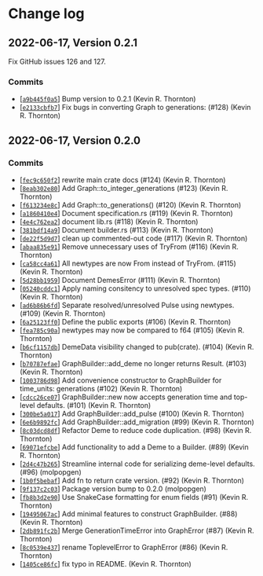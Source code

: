 # Change log

## 2022-06-17, Version 0.2.1

Fix GitHub issues 126 and 127.

### Commits
- [[`a9b445f0a5`](https://github.com/molpopgen/demes-rs/commit/a9b445f0a527906b682b632422fd1f42a1797924)] Bump version to 0.2.1 (Kevin R. Thornton)
- [[`e2133cbfb7`](https://github.com/molpopgen/demes-rs/commit/e2133cbfb747373881cc50ba2ce6fd4189e22473)] Fix bugs in converting Graph to generations: (#128) (Kevin R. Thornton)

## 2022-06-17, Version 0.2.0
### Commits
- [[`fec9c650f2`](https://github.com/molpopgen/demes-rs/commit/fec9c650f2410f66cb2ba71d275a18bd798a3212)] rewrite main crate docs (#124) (Kevin R. Thornton)
- [[`8eab302e80`](https://github.com/molpopgen/demes-rs/commit/8eab302e803f9ca04b96dd95b04b123e4b7a3213)] Add Graph::to_integer_generations (#123) (Kevin R. Thornton)
- [[`f613234e8c`](https://github.com/molpopgen/demes-rs/commit/f613234e8c414d964c3d9f9a92dab3efa9af16ad)] Add Graph::to_generations() (#120) (Kevin R. Thornton)
- [[`a1860410e4`](https://github.com/molpopgen/demes-rs/commit/a1860410e41c1461d7d11ed944a03084661eb6eb)] Document specification.rs (#119) (Kevin R. Thornton)
- [[`4e4c762ea2`](https://github.com/molpopgen/demes-rs/commit/4e4c762ea22586d78b862ac11156759b2f46b70a)] document lib.rs (#118) (Kevin R. Thornton)
- [[`381bdf14a9`](https://github.com/molpopgen/demes-rs/commit/381bdf14a91a97c6960f98504df8db5145e993f5)] Document builder.rs (#113) (Kevin R. Thornton)
- [[`de22f5d9d7`](https://github.com/molpopgen/demes-rs/commit/de22f5d9d7018b24b9bad0f62fe304dda0e93eb3)] clean up commented-out code (#117) (Kevin R. Thornton)
- [[`abaa835e91`](https://github.com/molpopgen/demes-rs/commit/abaa835e91c6fc7fbc40f59b683eb448fdb68584)] Remove unnecessary uses of TryFrom (#116) (Kevin R. Thornton)
- [[`ca58cc4a61`](https://github.com/molpopgen/demes-rs/commit/ca58cc4a61929c886b117774f38cd61029874055)] All newtypes are now From<f64> instead of TryFrom. (#115) (Kevin R. Thornton)
- [[`5d28bb1959`](https://github.com/molpopgen/demes-rs/commit/5d28bb1959edb1f911d9310e1d64092783d26ca7)] Document DemesError (#111) (Kevin R. Thornton)
- [[`05240cddc1`](https://github.com/molpopgen/demes-rs/commit/05240cddc1b03b55fbbd81655faf49f14accfcf1)] Apply naming consitency to unresolved spec types. (#110) (Kevin R. Thornton)
- [[`ad6b86b6fd`](https://github.com/molpopgen/demes-rs/commit/ad6b86b6fdd681cc076f65a6cb40b59fcb9ad96d)] Separate resolved/unresolved Pulse using newtypes. (#109) (Kevin R. Thornton)
- [[`6a25123ff0`](https://github.com/molpopgen/demes-rs/commit/6a25123ff014940d10168bf2005976178827c597)] Define the public exports (#106) (Kevin R. Thornton)
- [[`fea785c90a`](https://github.com/molpopgen/demes-rs/commit/fea785c90a9f23a0903d6aa8aaa96695d4b894eb)] newtypes may now be compared to f64 (#105) (Kevin R. Thornton)
- [[`b6cf1157db`](https://github.com/molpopgen/demes-rs/commit/b6cf1157db2a9c6bad30e8377eaf065e88572466)] DemeData visibility changed to pub(crate). (#104) (Kevin R. Thornton)
- [[`b70787efae`](https://github.com/molpopgen/demes-rs/commit/b70787efae6d70b982ebf15fd880954781146a91)] GraphBuilder::add_deme no longer returns Result. (#103) (Kevin R. Thornton)
- [[`1003786d98`](https://github.com/molpopgen/demes-rs/commit/1003786d987b5906151968d07561554cdb32e065)] Add convenience constructor to GraphBuilder for time_units: generations (#102) (Kevin R. Thornton)
- [[`cdcc26ce07`](https://github.com/molpopgen/demes-rs/commit/cdcc26ce07b2e2104f8cb6be974c16270ccbb170)] GraphBuilder::new now accepts generation time and top-level defaults. (#101) (Kevin R. Thornton)
- [[`300be5a017`](https://github.com/molpopgen/demes-rs/commit/300be5a01757f80130cc39346f81a337670c7dd3)] Add GraphBuilder::add_pulse (#100) (Kevin R. Thornton)
- [[`6e6b9892fc`](https://github.com/molpopgen/demes-rs/commit/6e6b9892fcbfa264c287b3a7a066c432223b8c7f)] Add GraphBuilder::add_migration (#99) (Kevin R. Thornton)
- [[`8c03dcd8df`](https://github.com/molpopgen/demes-rs/commit/8c03dcd8df78f248a1c66a11fcf2990e5e146ca4)] Refactor Deme to reduce code duplication. (#98) (Kevin R. Thornton)
- [[`69071efcbe`](https://github.com/molpopgen/demes-rs/commit/69071efcbe536d96e8a711d553c1edd535e8caf7)] Add functionality to add a Deme to a Builder. (#89) (Kevin R. Thornton)
- [[`2d4c47b265`](https://github.com/molpopgen/demes-rs/commit/2d4c47b26542eed099de1acaa325e394771a2b7e)] Streamline internal code for serializing deme-level defaults. (#96) (molpopgen)
- [[`1b0f5bebaf`](https://github.com/molpopgen/demes-rs/commit/1b0f5bebafcde11474aa7c0dbd246d2a3bafbabb)] Add fn to return crate version. (#92) (Kevin R. Thornton)
- [[`9f137c2c03`](https://github.com/molpopgen/demes-rs/commit/9f137c2c03fdde426958c831c7a245002c6d2939)] Package version bump to 0.2.0 (molpopgen)
- [[`fb8b3d2e90`](https://github.com/molpopgen/demes-rs/commit/fb8b3d2e904bd97a9e0e4e92fdc2b5968f1f2810)] Use SnakeCase formatting for enum fields (#91) (Kevin R. Thornton)
- [[`19495067ac`](https://github.com/molpopgen/demes-rs/commit/19495067ac608a71db12600b9bd079a4904790f8)] Add minimal features to construct GraphBuilder. (#88) (Kevin R. Thornton)
- [[`2db891fc2b`](https://github.com/molpopgen/demes-rs/commit/2db891fc2b31ce0b7552e3348eb7e50af9203e42)] Merge GenerationTimeError into GraphError (#87) (Kevin R. Thornton)
- [[`8c0539e437`](https://github.com/molpopgen/demes-rs/commit/8c0539e437ea6b4c06b151a0c1309fd51d838e98)] rename ToplevelError to GraphError (#86) (Kevin R. Thornton)
- [[`1405ce86fc`](https://github.com/molpopgen/demes-rs/commit/1405ce86fc11b03543ad80c772a60233093c9138)] fix typo in README. (Kevin R. Thornton)
